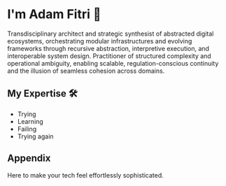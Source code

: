 # I'm Adam Fitri 👋

Transdisciplinary architect and strategic synthesist of abstracted digital ecosystems, orchestrating modular infrastructures and evolving frameworks through recursive abstraction, interpretive execution, and interoperable system design. Practitioner of structured complexity and operational ambiguity, enabling scalable, regulation-conscious continuity and the illusion of seamless cohesion across domains.


## My Expertise 🛠

- Trying
- Learning
- Failing
- Trying again


## Appendix

Here to make your tech feel effortlessly sophisticated.
